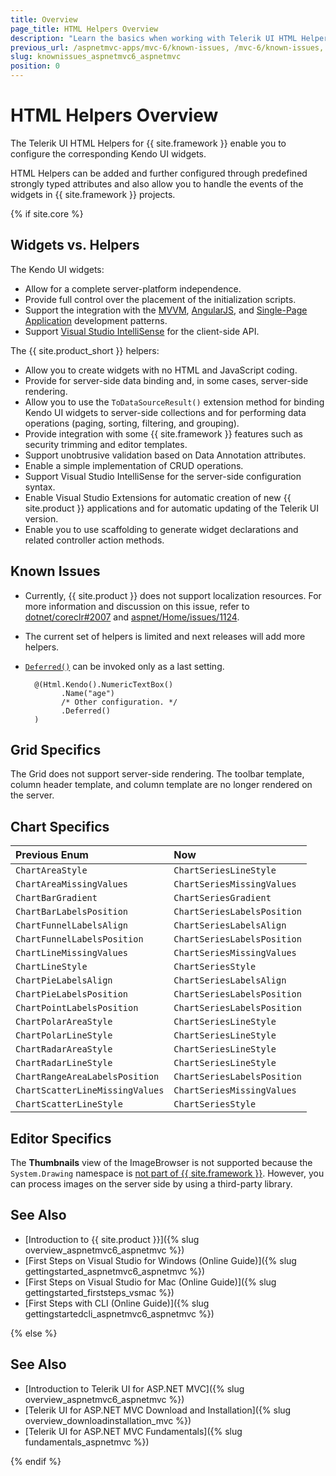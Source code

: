 ```yaml
---
title: Overview
page_title: HTML Helpers Overview
description: "Learn the basics when working with Telerik UI HTML Helpers for {{ site.framework }}"
previous_url: /aspnetmvc-apps/mvc-6/known-issues, /mvc-6/known-issues, /known-issues
slug: knownissues_aspnetmvc6_aspnetmvc
position: 0
---
```


# HTML Helpers Overview

The Telerik UI HTML Helpers for {{ site.framework }} enable you to configure the corresponding Kendo UI widgets.

HTML Helpers can be added and further configured through predefined strongly typed attributes and also allow you to handle the events of the widgets in {{ site.framework }} projects.

{% if site.core %}

## Widgets vs. Helpers

The Kendo UI widgets:

* Allow for a complete server-platform independence.
* Provide full control over the placement of the initialization scripts.
* Support the integration with the [MVVM](https://docs.telerik.com/kendo-ui/framework/mvvm/overview), [AngularJS](https://docs.telerik.com/kendo-ui/framework/AngularJS/introduction), and [Single-Page Application](https://docs.telerik.com/kendo-ui/framework/spa/overview) development patterns.
* Support [Visual Studio IntelliSense](https://docs.telerik.com/kendo-ui/third-party/vs-intellisense) for the client-side API.

The {{ site.product_short }} helpers:

* Allow you to create widgets with no HTML and JavaScript coding.
* Provide for server-side data binding and, in some cases, server-side rendering.
* Allow you to use the `ToDataSourceResult()` extension method for binding Kendo UI widgets to server-side collections and for performing data operations (paging, sorting, filtering, and grouping).
* Provide integration with some {{ site.framework }} features such as security trimming and editor templates.
* Support unobtrusive validation based on Data Annotation attributes.
* Enable a simple implementation of CRUD operations.
* Support Visual Studio IntelliSense for the server-side configuration syntax.
* Enable Visual Studio Extensions for automatic creation of new {{ site.product }} applications and for automatic updating of the Telerik UI version.
* Enable you to use scaffolding to generate widget declarations and related controller action methods.

## Known Issues

* Currently, {{ site.product }} does not support localization resources. For more information and discussion on this issue, refer to [dotnet/coreclr#2007](https://github.com/dotnet/coreclr/issues/2007) and [aspnet/Home/issues/1124](https://github.com/aspnet/Home/issues/1142).
* The current set of helpers is limited and next releases will add more helpers.
* [`Deferred()`](https://docs.telerik.com/aspnet-mvc/getting-started/fundamentals#configuration-Deferred) can be invoked only as a last setting.

        @(Html.Kendo().NumericTextBox()
              .Name("age")
              /* Other configuration. */
              .Deferred()
        )

## Grid Specifics

The Grid does not support server-side rendering. The toolbar template, column header template, and column template are no longer rendered on the server.

## Chart Specifics

| Previous Enum                      | Now                   |
|:---                       |:---                     |
| `ChartAreaStyle`          | `ChartSeriesLineStyle`  |
| `ChartAreaMissingValues`  | `ChartSeriesMissingValues` |
| `ChartBarGradient`        | `ChartSeriesGradient`   |
| `ChartBarLabelsPosition`  | `ChartSeriesLabelsPosition`|
| `ChartFunnelLabelsAlign`  | `ChartSeriesLabelsAlign`|
| `ChartFunnelLabelsPosition`| `ChartSeriesLabelsPosition`|
| `ChartLineMissingValues`  | `ChartSeriesMissingValues`  |
| `ChartLineStyle`          | `ChartSeriesStyle`      |
| `ChartPieLabelsAlign`     | `ChartSeriesLabelsAlign`|
| `ChartPieLabelsPosition`  | `ChartSeriesLabelsPosition`  |
| `ChartPointLabelsPosition`| `ChartSeriesLabelsPosition`  |
| `ChartPolarAreaStyle`     | `ChartSeriesLineStyle`  |
| `ChartPolarLineStyle`     | `ChartSeriesLineStyle`  |
| `ChartRadarAreaStyle`     | `ChartSeriesLineStyle`  |
| `ChartRadarLineStyle`     | `ChartSeriesLineStyle`  |
| `ChartRangeAreaLabelsPosition`     | `ChartSeriesLabelsPosition`  |
| `ChartScatterLineMissingValues` | `ChartSeriesMissingValues`|
| `ChartScatterLineStyle`   | `ChartSeriesStyle`      |

## Editor Specifics

The **Thumbnails** view of the ImageBrowser is not supported because the `System.Drawing` namespace is [not part of {{ site.framework }}](https://blogs.msdn.microsoft.com/dotnet/2016/02/10/porting-to-net-core/). However, you can process images on the server side by using a third-party library.

## See Also

* [Introduction to {{ site.product }}]({% slug overview_aspnetmvc6_aspnetmvc %})
* [First Steps on Visual Studio for Windows (Online Guide)]({% slug gettingstarted_aspnetmvc6_aspnetmvc %})
* [First Steps on Visual Studio for Mac (Online Guide)]({% slug gettingstarted_firststeps_vsmac %})
* [First Steps with CLI (Online Guide)]({% slug gettingstartedcli_aspnetmvc6_aspnetmvc %})

{% else %}

## See Also

* [Introduction to Telerik UI for ASP.NET MVC]({% slug overview_aspnetmvc6_aspnetmvc %})
* [Telerik UI for ASP.NET MVC Download and Installation]({% slug overview_downloadinstallation_mvc %})
* [Telerik UI for ASP.NET MVC Fundamentals]({% slug fundamentals_aspnetmvc %})

{% endif %}
